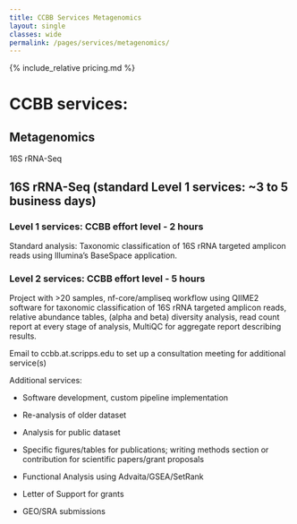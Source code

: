 ```yaml
---
title: CCBB Services Metagenomics
layout: single
classes: wide
permalink: /pages/services/metagenomics/
---
```



{% include_relative pricing.md %}

# CCBB services: 

## Metagenomics

16S rRNA-Seq

## 16S rRNA-Seq (standard Level 1 services: ~3 to 5 business days)

### Level 1 services: CCBB effort level - 2 hours

Standard analysis: Taxonomic classification of 16S rRNA targeted amplicon reads using Illumina’s BaseSpace application.

### Level 2 services: CCBB effort level - 5 hours

Project with >20 samples, nf-core/ampliseq workflow using QIIME2 software for taxonomic classification of 16S rRNA targeted amplicon reads, relative abundance tables, (alpha and beta) diversity analysis, read count report at every stage of analysis, MultiQC for aggregate report describing results.

Email to ccbb.at.scripps.edu to set up a consultation meeting for additional service(s)

Additional services: 

* Software development, custom pipeline implementation

* Re-analysis of older dataset

* Analysis for public dataset

* Specific figures/tables for publications; writing methods section or contribution for scientific papers/grant proposals

* Functional Analysis using Advaita/GSEA/SetRank

* Letter of Support for grants

* GEO/SRA submissions


